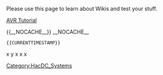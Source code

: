 Please use this page to learn about Wikis and test your stuff.

[AVR Tutorial](AVR_Tutorial)

{{\_\_NOCACHE\_\_}} \_\_NOCACHE\_\_

```{=mediawiki}
{{CURRENTTIMESTAMP}}
```
x y x x x

[Category:HacDC_Systems](Category:HacDC_Systems)
